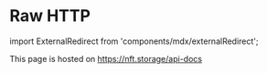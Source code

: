 # Raw HTTP

import ExternalRedirect from 'components/mdx/externalRedirect';

This page is hosted on https://nft.storage/api-docs

<ExternalRedirect url="https://nft.storage/api-docs" />